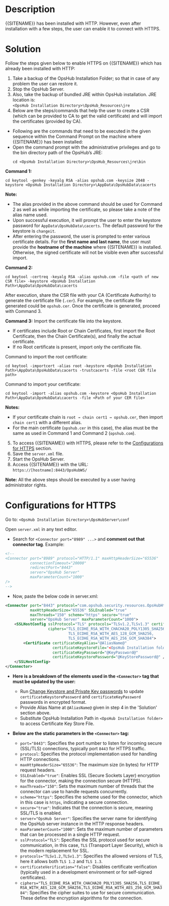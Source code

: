 # Description

{{SITENAME}} has been installed with HTTP. However, even after installation with a few steps, the user can enable it to connect with HTTPS. 

# Solution

Follow the steps given below to enable HTTPS on {{SITENAME}} which has already been installed with HTTP:

1. Take a backup of the OpsHub Installation Folder; so that in case of any problem the user can restore it.  
2. Stop the OpsHub Server.  
3. Also, take the backup of bundled JRE within OpsHub installation. JRE location is:  
`<OpsHub Installation Directory>\OpsHub_Resources\jre`
4. Below are the steps/commands that help the user to create a CSR (which can be provided to CA to get the valid certificate) and will import the certificates (provided by CA).  

* Following are the commands that need to be executed in the given sequence within the Command Prompt on the machine where {{SITENAME}} has been installed:  
* Open the command prompt with the administrative privileges and go to the bin directory path of the OpsHub’s JRE:  
  ```
  cd <OpsHub Installation Directory>\OpsHub_Resources\jre\bin
  ```

**Command 1:**  
``` 
cd keytool -genkey -keyalg RSA -alias opshub.com -keysize 2048 -keystore <OpsHub Installation Directory>\AppData\OpsHubData\cacerts
 ```
**Note:**  
* The alias provided in the above command should be used for Command 2 as well as while importing the certificate, so please take a note of the alias name used.  
* Upon successful execution, it will prompt the user to enter the keystore password for `AppData\OpsHubData\cacerts`. The default password for the keystore is `changeit`.  
* After entering the password, the user is prompted to enter various certificate details. For the **first name and last name**, the user must provide the **hostname of the machine** where {{SITENAME}} is installed. Otherwise, the signed certificate will not be visible even after successful import.  

**Command 2:**  
``` 
cd keytool -certreq -keyalg RSA -alias opshub.com -file <path of new CSR file> -keystore <OpsHub Installation Path>\AppData\OpsHubData\cacerts
```

After execution, share the CSR file with your CA (Certificate Authority) to generate the certificate file (`.cer`). For example, the certificate file generated could be `opshub.cer`. Once the certificate is generated, proceed with Command 3.  

**Command 3:** Import the certificate file into the keystore.  

* If certificates include Root or Chain Certificates, first import the Root Certificate, then the Chain Certificate(s), and finally the actual certificate.  
* If no Root certificate is present, import only the certificate file.  

Command to import the root certificate:  
```
cd keytool -importcert -alias root -keystore <OpsHub Installation Path>\AppData\OpsHubData\cacerts -trustcacerts -file <root CER file path>
```

Command to import your certificate:  
```
cd keytool -import -alias opshub.com -keystore <OpsHub Installation Path>\AppData\OpsHubData\cacerts -file <Path of your CER file>
```


**Notes:**  
* If your certificate chain is `root → chain cert1 → opshub.cer`, then import `chain cert1` with a different alias.  
* For the main certificate (`opshub.cer` in this case), the alias must be the same as used in Command 1 and Command 2 (`opshub.com`).  

5. To access {{SITENAME}} with HTTPS, please refer to the [Configurations for HTTPS](#configurations-for-https) section.  
6. Save the `server.xml` file.  
7. Start the OpsHub Server.  
8. Access {{SITENAME}} with the URL:  
`https://[hostname]:8443/OpsHubWS/`

**Note:** All the above steps should be executed by a user having administrator rights.

# Configurations for HTTPS

Go to:  `<OpsHub Installation Directory>\OpsHubServer\conf`

Open `server.xml` in any text editor.

* Search for `<Connector port="8989" ...>` and **comment out that connector tag**. Example:  

```xml
<!--
<Connector port="8989" protocol="HTTP/1.1" maxHttpHeaderSize="65536"
           connectionTimeout="20000"
           redirectPort="8443"
           server="OpsHub Server"
           maxParameterCount="1000"
/>
-->
```
* Now, paste the below code in server.xml:
```xml
<Connector port="8443" protocol="com.opshub.security.resources.OpsHubHttp11Nio2Protocol" 
           maxHttpHeaderSize="65536" SSLEnabled="true"
           maxThreads="150" scheme="https" secure="true" 
           server="OpsHub Server" maxParameterCount="1000">
    <SSLHostConfig sslProtocol="TLS" protocols="TLSv1.2,TLSv1.3" certificateVerification="false"
                   ciphers="TLS_ECDHE_RSA_WITH_CHACHA20_POLY1305_SHA256,
                            TLS_ECDHE_RSA_WITH_AES_128_GCM_SHA256,
                            TLS_ECDHE_RSA_WITH_AES_256_GCM_SHA384">
        <Certificate certificateKeyAlias="@AliasName@" 
                     certificateKeystoreFile="<OpsHub Installation folder>\AppData\OpsHubData\cacerts"
                     certificateKeyPassword="@KeyPassword@" 
                     certificateKeystorePassword="@KeyStorePassword@" />
    </SSLHostConfig>
</Connector>
```
* **Here is a breakdown of the elements used in the `<Connector>` tag that must be updated by the user:**
  * Run [Change Keystore and Private Key passwords](../../../manage/advanced-utilities/change-keystore-and-private-key-passwords.md) to update `certificateKeystorePassword` and `certificateKeyPassword` passwords in encrypted format.
  * Provide Alias Name at `@AliasName@` given in step 4 in the 'Solution' section above.
  * Substitute OpsHub Installation Path in `<OpsHub Installation folder>` to access Certificate Key Store File.

* **Below are the static parameters in the `<Connector>` tag:**
  * `port="8443"`: Specifies the port number to listen for incoming secure (SSL/TLS) connections, typically port `8443` for HTTPS traffic.
  * `protocol`: Specifies the protocol implementation used for handling HTTP connections.
  * `maxHttpHeaderSize="65536"`: The maximum size (in bytes) for HTTP request headers.
  * `SSLEnabled="true"`: Enables SSL (Secure Sockets Layer) encryption for the connector, making the connection secure (HTTPS).
  * `maxThreads="150"`: Sets the maximum number of threads that the connector can use to handle requests concurrently.
  * `scheme="https"`: Specifies the scheme used for the connector, which in this case is `https`, indicating a secure connection.
  * `secure="true"`: Indicates that the connection is secure, meaning SSL/TLS is enabled.
  * `server="OpsHub Server"`: Specifies the server name for identifying the OpsHub server instance in the HTTP response headers.
  * `maxParameterCount="1000"`: Sets the maximum number of parameters that can be processed in a single HTTP request.
  * `sslProtocol="TLS"`: Specifies the SSL protocol used for secure communication, in this case, `TLS` (Transport Layer Security), which is the modern replacement for SSL.
  * `protocols="TLSv1.2,TLSv1.3"`: Specifies the allowed versions of TLS, here it allows both `TLS 1.2` and `TLS 1.3`.
  * `certificateVerification="false"`: Disables certificate verification (typically used in a development environment or for self-signed certificates).
  * `ciphers="TLS_ECDHE_RSA_WITH_CHACHA20_POLY1305_SHA256,TLS_ECDHE_RSA_WITH_AES_128_GCM_SHA256,TLS_ECDHE_RSA_WITH_AES_256_GCM_SHA384"`: Specifies the cipher suites to use for secure communication. These define the encryption algorithms for the connection.





